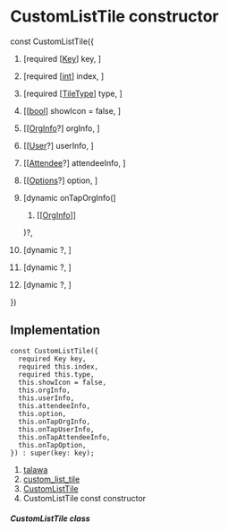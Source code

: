 
<div>

# CustomListTile constructor

</div>


const CustomListTile({

1.  [required
    [[Key](https://api.flutter.dev/flutter/foundation/Key-class.html)]
    key, ]
2.  [required
    [[int](https://api.flutter.dev/flutter/dart-core/int-class.html)]
    index, ]
3.  [required
    [[TileType](../../enums_enums/TileType.html)]
    type, ]
4.  [[[bool](https://api.flutter.dev/flutter/dart-core/bool-class.html)]
    showIcon = false,
    ]
5.  [[[OrgInfo](../../models_organization_org_info/OrgInfo-class.html)?]
    orgInfo, ]
6.  [[[User](../../models_user_user_info/User-class.html)?]
    userInfo, ]
7.  [[[Attendee](../../models_events_event_model/Attendee-class.html)?]
    attendeeInfo, ]
8.  [[[Options](../../models_options_options/Options-class.html)?]
    option, ]
9.  [dynamic
    onTapOrgInfo(]
    1.  [[[OrgInfo](../../models_organization_org_info/OrgInfo-class.html)]]

    )?,
10. [dynamic ?,
    ]
11. [dynamic
    ?, ]
12. [dynamic ?,
    ]

})



## Implementation

``` language-dart
const CustomListTile({
  required Key key,
  required this.index,
  required this.type,
  this.showIcon = false,
  this.orgInfo,
  this.userInfo,
  this.attendeeInfo,
  this.option,
  this.onTapOrgInfo,
  this.onTapUserInfo,
  this.onTapAttendeeInfo,
  this.onTapOption,
}) : super(key: key);
```







1.  [talawa](../../index.html)
2.  [custom_list_tile](../../widgets_custom_list_tile/)
3.  [CustomListTile](../../widgets_custom_list_tile/CustomListTile-class.html)
4.  CustomListTile const constructor

##### CustomListTile class







